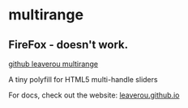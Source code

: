 # multirange
## FireFox - doesn't work.
[github leaverou multirange](https://github.com/leaverou/multirange)

A tiny polyfill for HTML5 multi-handle sliders

For docs, check out the website: [leaverou.github.io](http://leaverou.github.io/multirange/)
